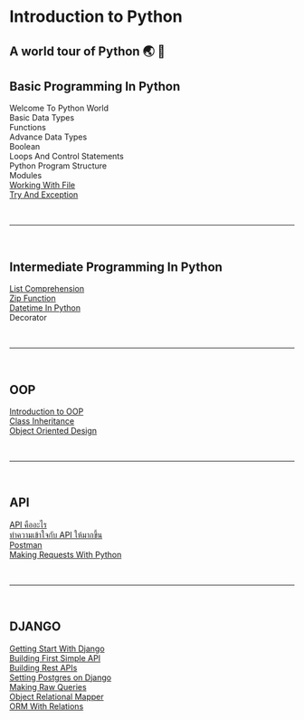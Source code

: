 # Introduction to Python

<h2>A world tour of Python 🌏 🐍</h2>

## Basic Programming In Python

Welcome To Python World<br>
Basic Data Types<br>
Functions<br>
Advance Data Types<br>
Boolean<br>
Loops And Control Statements<br>
Python Program Structure<br>
Modules<br>
[Working With File](https://github.com/napatwongchr/intro-to-python/blob/main/lessons/working-with-file.md)<br>
[Try And Exception](https://github.com/napatwongchr/intro-to-python/blob/main/lessons/try-exception.md)<br>

<br><hr><br>

## Intermediate Programming In Python

[List Comprehension](https://github.com/napatwongchr/intro-to-python/blob/main/lessons/list-comprehension.md)<br>
[Zip Function](https://github.com/napatwongchr/intro-to-python/blob/main/lessons/zip-function.md)<br>
[Datetime In Python](https://github.com/napatwongchr/intro-to-python/blob/main/lessons/datetime.md)<br>
Decorator

<br><hr><br>

## OOP

[Introduction to OOP](https://github.com/napatwongchr/intro-to-python/blob/main/lessons/intro-oop.md)<br>
[Class Inheritance](https://github.com/napatwongchr/intro-to-python/blob/main/lessons/class-inheritance.md)<br>
[Object Oriented Design](https://github.com/napatwongchr/intro-to-python/blob/main/lessons/object-oriented-design.md)<br>

<br><hr><br>

## API

[API คืออะไร](https://github.com/napatwongchr/intro-to-python/blob/main/lessons/what-is-api.md)<br>
[ทำความเข้าใจกับ API ให้มากขึ้น](https://github.com/napatwongchr/intro-to-python/blob/main/lessons/playing-with-api.md)<br>
[Postman](https://github.com/napatwongchr/intro-to-python/blob/main/lessons/interact-apis-with-postman.md)<br>
[Making Requests With Python](https://github.com/napatwongchr/intro-to-python/blob/main/lessons/making-requests-with-python.md)<br>

<br><hr><br>

## DJANGO

[Getting Start With Django](https://github.com/napatwongchr/intro-to-python/blob/main/lessons/getting-start-with-django.md)<br>
[Building First Simple API](https://github.com/napatwongchr/intro-to-python/blob/main/lessons/building-first-simple-api.md)<br>
[Building Rest APIs](https://github.com/napatwongchr/intro-to-python/blob/main/lessons/building-the-rest-of-api.md)<br>
[Setting Postgres on Django](./lessons/setting-postgres-on-django.md)<br>
[Making Raw Queries](https://github.com/napatwongchr/intro-to-python/blob/main/lessons/making-raw-query-on-django.md)<br>
[Object Relational Mapper](https://github.com/napatwongchr/intro-to-python/blob/main/lessons/orm.md)<br>
[ORM With Relations](./lessons/orm-with-relations.md)
